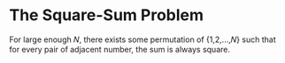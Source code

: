 # The Square-Sum Problem

For large enough 𝑁, there exists some permutation of {1,2,...,𝑁} such that for every pair of adjacent number, the sum is always square.
